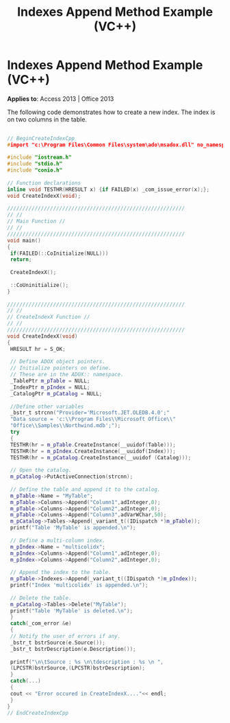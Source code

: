 ﻿---
title: Indexes Append Method Example (VC++)
TOCTitle: Indexes Append Method Example (VC++)
ms:assetid: fd7a020e-19bd-db14-bcdf-d34b23002e44
ms:mtpsurl: https://msdn.microsoft.com/library/JJ250302(v=office.15)
ms:contentKeyID: 48548918
ms.date: 09/18/2015
mtps_version: v=office.15
---

# Indexes Append Method Example (VC++)


**Applies to**: Access 2013 | Office 2013

The following code demonstrates how to create a new index. The index is on two columns in the table.

```cpp 
 
// BeginCreateIndexCpp 
#import "c:\Program Files\Common Files\system\ado\msadox.dll" no_namespace 
 
#include "iostream.h" 
#include "stdio.h" 
#include "conio.h" 
 
// Function declarations 
inline void TESTHR(HRESULT x) {if FAILED(x) _com_issue_error(x);}; 
void CreateIndexX(void); 
 
////////////////////////////////////////////////////////// 
// // 
// Main Function // 
// // 
////////////////////////////////////////////////////////// 
void main() 
{ 
 if(FAILED(::CoInitialize(NULL))) 
 return; 
 
 CreateIndexX(); 
 
 ::CoUninitialize(); 
} 
 
////////////////////////////////////////////////////////// 
// // 
// CreateIndexX Function // 
// // 
////////////////////////////////////////////////////////// 
void CreateIndexX(void) 
{ 
 HRESULT hr = S_OK; 
 
 // Define ADOX object pointers. 
 // Initialize pointers on define. 
 // These are in the ADOX:: namespace. 
 _TablePtr m_pTable = NULL; 
 _IndexPtr m_pIndex = NULL; 
 _CatalogPtr m_pCatalog = NULL; 
 
 //Define other variables 
 _bstr_t strcnn("Provider='Microsoft.JET.OLEDB.4.0';" 
 "Data source = 'c:\\Program Files\\Microsoft Office\\" 
 "Office\\Samples\\Northwind.mdb';"); 
 try 
 { 
 TESTHR(hr = m_pTable.CreateInstance(__uuidof(Table))); 
 TESTHR(hr = m_pIndex.CreateInstance(__uuidof(Index))); 
 TESTHR(hr = m_pCatalog.CreateInstance(__uuidof (Catalog))); 
 
 // Open the catalog. 
 m_pCatalog->PutActiveConnection(strcnn); 
 
 // Define the table and append it to the catalog. 
 m_pTable->Name = "MyTable"; 
 m_pTable->Columns->Append("Column1",adInteger,0); 
 m_pTable->Columns->Append("Column2",adInteger,0); 
 m_pTable->Columns->Append("Column3",adVarWChar,50); 
 m_pCatalog->Tables->Append(_variant_t((IDispatch *)m_pTable)); 
 printf("Table 'MyTable' is appended.\n"); 
 
 // Define a multi-column index. 
 m_pIndex->Name = "multicolidx"; 
 m_pIndex->Columns->Append("Column1",adInteger,0); 
 m_pIndex->Columns->Append("Column2",adInteger,0); 
 
 // Append the index to the table. 
 m_pTable->Indexes->Append(_variant_t((IDispatch *)m_pIndex)); 
 printf("Index 'multicolidx' is appended.\n"); 
 
 // Delete the table. 
 m_pCatalog->Tables->Delete("MyTable"); 
 printf("Table 'MyTable' is deleted.\n"); 
 } 
 catch(_com_error &e) 
 { 
 // Notify the user of errors if any. 
 _bstr_t bstrSource(e.Source()); 
 _bstr_t bstrDescription(e.Description()); 
 
 printf("\n\tSource : %s \n\tdescription : %s \n ", 
 (LPCSTR)bstrSource,(LPCSTR)bstrDescription); 
 } 
 catch(...) 
 { 
 cout << "Error occured in CreateIndexX...."<< endl; 
 } 
} 
// EndCreateIndexCpp 
```


